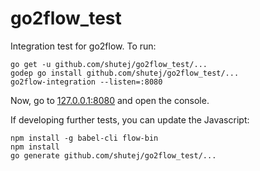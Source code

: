 # go2flow_test

Integration test for go2flow.  To run:

    go get -u github.com/shutej/go2flow_test/...
    godep go install github.com/shutej/go2flow_test/...
    go2flow-integration --listen=:8080

Now, go to [127.0.0.1:8080](127.0.0.1:8080) and open the console.

If developing further tests, you can update the Javascript:

    npm install -g babel-cli flow-bin
    npm install
    go generate github.com/shutej/go2flow_test/...
